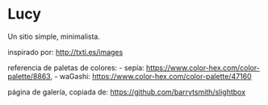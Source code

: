 # Lucy
Un sitio simple, minimalista.

inspirado por: http://txti.es/images

referencia de paletas de colores: 
	- sepía: https://www.color-hex.com/color-palette/8863, 
	- waGashi: https://www.color-hex.com/color-palette/47160

página de galería, copiada de: https://github.com/barrytsmith/slightbox
